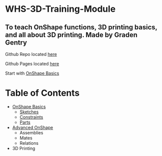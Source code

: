 # WHS-3D-Training-Module
## To teach OnShape functions, 3D printing basics, and all about 3D printing. Made by Graden Gentry

Github Repo located [here][repo]

Github Pages located [here][page]

Start with [OnShape Basics](basics.md)

# Table of Contents <a name="top"></a>
- [OnShape Basics](basics.md)
    - [Sketches](basics.md#sketch)
    - [Constraints](basics.md#constrain)
    - [Parts](basics.md#part)
- [Advanced OnShape](advancedOnshape.md)
    - Assemblies
    - Mates
    - Relations
- 3D Printing


[repo]: https://github.com/GramGra07/3D-Training-Module/blob/main/README.md
[page]: https://gramgra07.github.io/3D-Training-Module/
